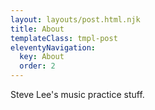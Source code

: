 ```yaml
---
layout: layouts/post.html.njk
title: About
templateClass: tmpl-post
eleventyNavigation:
  key: About
  order: 2
---
```


Steve Lee's music practice stuff.
